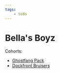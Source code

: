 ```yaml
---
tags:
    - todo
---
```

# Bella's Boyz

Cohorts:

- [Ghostfang Pack](ghostfang-pack.md)
- [Dockfront Bruisers](dockfront-bruisers.md)
